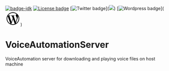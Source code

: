 [![badge-jdk](https://img.shields.io/badge/jdk-8-green.svg)](http://www.oracle.com/technetwork/java/javase/downloads/index.html)
[![License badge](https://img.shields.io/badge/license-Apache2-green.svg)](http://www.apache.org/licenses/LICENSE-2.0)
[![Twitter badge]()](<a href="https://twitter.com/se2automate"><img src="https://github.com/johan/svg-cleanups/blob/master/logos/twitter.svg" width="48" ></a>)
[![Wordpress badge]()](<a href="https://selenium2automate.wordpress.com/"><img src="https://github.com/Automattic/social-logos/blob/master/svg-min/wordpress.svg" width="48" ></a>)
# VoiceAutomationServer
VoiceAutomation server for downloading and playing voice files on host machine